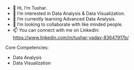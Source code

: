 - 👋 Hi, I’m Tushar.
- 👀 I’m interested in Data Analysis & Data Visualization.
- 🌱 I’m currently learning Advanced Data Analysis.
- 💞️ I’m looking to collaborate with like minded people.
- 📫 You can connect with me on LinkedIn: https://www.linkedin.com/in/tushar-yadav-83647917b/

Core Competencies:

- Data Analysis
- Data Visualization
<!---
yadavtusharr/yadavtusharr is a ✨ special ✨ repository because its `README.md` (this file) appears on your GitHub profile.
You can click the Preview link to take a look at your changes.
--->
